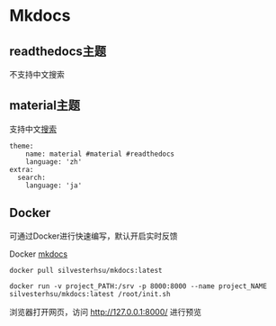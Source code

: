# Mkdocs
## readthedocs主题
不支持中文搜索
## material主题
支持中文[搜索](https://squidfunk.github.io/mkdocs-material/getting-started/#site-search)
```
theme:
    name: material #material #readthedocs
    language: 'zh'
extra:
  search:
    language: 'ja'
```
## Docker
可通过Docker进行快速编写，默认开启实时反馈

Docker [mkdocs](https://cloud.docker.com/u/silvesterhsu/repository/docker/silvesterhsu/mkdocs)
```
docker pull silvesterhsu/mkdocs:latest
```
```
docker run -v project_PATH:/srv -p 8000:8000 --name project_NAME silvesterhsu/mkdocs:latest /root/init.sh
```
浏览器打开网页，访问 http://127.0.0.1:8000/ 进行预览

